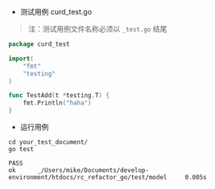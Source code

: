 * 测试用例 curd\_test.go 

> 注：测试用例文件名称必须以 `_test.go` 结尾

```go
package curd_test

import(
    "fmt"
    "testing"
)

func TestAdd(t *testing.T) {
    fmt.Println("haha")
}
```

* 运行用例

```
cd your_test_document/
go test

PASS
ok      _/Users/mike/Documents/develop-environment/htdocs/rc_refactor_go/test/model     0.005s
```



